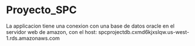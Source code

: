 # Proyecto_SPC


La applicacion tiene una conexion con una base de datos oracle en el servidor web de amazon, 
con el host: spcprojectdb.cxmd6kjxslqw.us-west-1.rds.amazonaws.com

